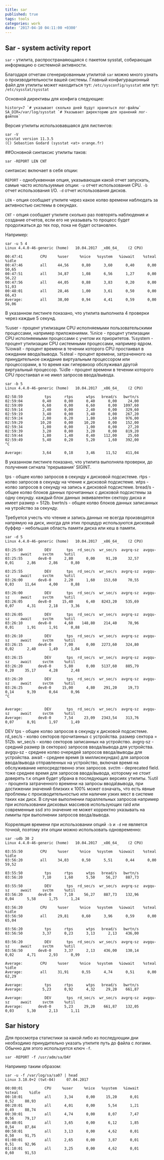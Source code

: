 ```yaml
---
title: sar
published: true
tags: tools
categories: work
date: '2017-04-10 04:11:00 +0300'
---
```

## Sar - system activity report

`sar` - утилита, распространаяющаяся с пакетом sysstat, собирающая информацию о системной активности.

Благодаря отчетам сгенерированным утилитой `sar` можно много узнать о производительности вашей системы.
Главный конфигурационный файл для утилиты может находиться тут: `/etc/sysconfig/sysstat` или тут: `/etc/sysstat/sysstat`

Основной директивы для конфига следующие:

```
history=7 `# указывает сколько дней будут храниться лог-файлы`
SA_DIR=/var/log/sysstat `# Указывает директорию для хранений лог-файлов`
```

Версия утилиты использовавшаяся для листингов:

```
sar -V
sysstat version 11.3.5
(C) Sebastien Godard (sysstat <at> orange.fr)
```

##Основной синтаксис утилиты таков:

`sar -REPORT LEN CNT`

синтаксис включает в себя опции:

`REPORT` - однобуквенная опция, указывающая какой отчет запускать, самые часто используемые опции:
`-u` отчет использования CPU.
`-b` отчет использования I/O.
`-d` отчет использования дисков.

`LEN` - опция сообщает утилите через какое колво времени наблюдать за активностью системы в секундах.

`CNT` - опция сообщает утилите сколько раз повторять наблюдения и создание отчетов, если его не указывать то процесс будет продолжаться до тех пор, пока не будет остановлен.

Например:

```
sar -u 5 4
Linux 4.4.0-46-generic (home) 	10.04.2017 	_x86_64_	(2 CPU)

00:47:41        CPU     %user     %nice   %system   %iowait    %steal     %idle
00:47:46        all     44,56      0,80      3,60      0,40      0,00     50,65
00:47:51        all     34,87      1,08      6,56      1,27      0,00     56,22
00:47:56        all     44,05      0,88      3,83      0,20      0,00     51,03
00:48:01        all     28,46      1,00      3,61      0,50      0,00     66,43
Average:        all     38,00      0,94      4,41      0,59      0,00     56,06
```
В указанном листинге показано, что утилита выполнила 4 проверки через каждые 5 секунд.

%user - процент утилизации CPU исполняемыми пользовательскими процессами, например приложениями.
%nice - процент утилизации CPU исполняемыми процессами с учетом их приоритетов.
%system - процент утилизации CPU системными процессами, например ядром.
%iowait - процент времени в течении которого CPU простаивал в ожидании ввода/вывода.
%steal - процент времени, затраченного на принудительное ожидание виртуальным процессором или процессорами, в то время как гипервизор обслуживал другой виртуальный процессор.
%idle - процент времени в течении которого CPU простаивал и не имел запросов ввода/вывода.

```
sar -b 5
Linux 4.4.0-46-generic (home) 	10.04.2017 	_x86_64_	(2 CPU)

02:58:59          tps      rtps      wtps   bread/s   bwrtn/s
02:59:04         0,40      0,00      0,40      0,00     24,00
02:59:09         6,60      0,00      6,60      0,00   1097,60
02:59:14         2,40      0,00      2,40      0,00    329,60
02:59:19         3,40      0,00      3,40      0,00    267,20
02:59:24         2,00      0,20      1,80      1,60    976,00
02:59:29        10,20      0,00     10,20      0,00    152,00
02:59:34         1,00      0,00      1,00      0,00     27,20
02:59:39         3,20      0,00      3,20      0,00    819,20
02:59:44         1,80      1,40      0,40    112,00     25,60
02:59:49         5,40      0,20      5,20      1,60    392,00
^C

Average:         3,64      0,18      3,46     11,52    411,04
```
В указанном листинге показано, что утилита выполняла проверки, до получения сигнала 'прерывания' SIGINT.

tps - общее колво запросов в секунду к дисковой подсистеме.
rtps - колво запросов в секунду на чтение к дисковой подсистеме.
wtps - колво запросов в секунду на запись к дисковой подсистеме.
bread/s - общее колво блоков данных прочитанных с дисковой подсистемы за одну секунду. каждый блок данных эквивалентен сектору диска и имеет размер = 512b.
bwrtn/s - общее колво блоков данных записанных на утройство за секунду.

Требуется учесть что чтение и запись данных не всегда производятся  напрямую на диск, иногда для этих процедур используются дисковый буффер - небольшая область памяти диска или кеш в памяти.

```
sar -d 5
Linux 4.4.0-46-generic (home) 	10.04.2017 	_x86_64_	(2 CPU)

03:25:50          DEV       tps  rd_sec/s  wr_sec/s  avgrq-sz  avgqu-sz     await     svctm     %util
03:25:55       dev8-0      2,80      0,00     91,20     32,57      0,01      2,86      2,86      0,80

03:25:55          DEV       tps  rd_sec/s  wr_sec/s  avgrq-sz  avgqu-sz     await     svctm     %util
03:26:00       dev8-0      2,20      1,60    153,60     70,55      0,03     11,64      4,00      0,88

03:26:00          DEV       tps  rd_sec/s  wr_sec/s  avgrq-sz  avgqu-sz     await     svctm     %util
03:26:05       dev8-0     15,40      6,40   8243,20    535,69      0,07      4,31      2,18      3,36

03:26:05          DEV       tps  rd_sec/s  wr_sec/s  avgrq-sz  avgqu-sz     await     svctm     %util
03:26:10       dev8-0      4,60    148,80    214,40     78,96      0,01      1,91      1,91      0,88

03:26:10          DEV       tps  rd_sec/s  wr_sec/s  avgrq-sz  avgqu-sz     await     svctm     %util
03:26:15       dev8-0      7,00      0,00   2273,60    324,80      0,02      2,40      1,49      1,04

03:26:15          DEV       tps  rd_sec/s  wr_sec/s  avgrq-sz  avgqu-sz     await     svctm     %util
03:26:20       dev8-0      5,80      0,00   5137,60    885,79      0,20     35,17      4,28      2,48

03:26:20          DEV       tps  rd_sec/s  wr_sec/s  avgrq-sz  avgqu-sz     await     svctm     %util
03:26:25       dev8-0     15,00      4,80    291,20     19,73      0,14      9,39      0,64      0,96
^C


Average:          DEV       tps  rd_sec/s  wr_sec/s  avgrq-sz  avgqu-sz     await     svctm     %util
Average:       dev8-0      7,54     23,09   2343,54    313,76      0,07      8,91      1,97      1,49
```

DEV
tps - общее колво запросов в секунду к дисковой подсистеме.
rd_sec/s - колво секторов прочитанных с устройства. размер сектора = 512b.
wr_sec/s - колво секторов записанных на устройство.
avgrq-sz - средний размер (в секторах) запросов ввода/вывода для устройства.
avgqu-sz - среднее колво очередей запросов ввода/выводы для устройства.
await - среднее время (в миллисекундах) для запросов ввода/вывода отправленных на устройство, включая время на обслуживание непосредственно этих запросов.
svctm - deprecated field. тоже среднее время для запросов ввода/вывода, которому не стоит доверять т.к опция будет убрана в последующих версиях утилиты.
%util - процента затраченного времени на запросы ввода\вывода, при достижении значений близких к 100% может означать, что есть явные проблемы с производительностью или наличии узких мест в системе таких как диск. В случае выполнении параллельных запросов например при использовании дисковых массивов использующих raid или современные ssd это значение не может корректно указывать на лимиты при выполнении запросов ввода/вывода.

Корреляция времени при использовании опций `-b` и `-d` не является точной, поэтому эти опции можно использовать одновременно:

```
sar -udb 30 2
Linux 4.4.0-46-generic (home) 	10.04.2017 	_x86_64_	(2 CPU)

03:55:50        CPU     %user     %nice   %system   %iowait    %steal     %idle
03:56:20        all     34,03      0,50      5,51      0,44      0,00     59,52

03:55:50          tps      rtps      wtps   bread/s   bwrtn/s
03:56:20         7,10      1,60      5,50     56,27    887,73

03:55:50          DEV       tps  rd_sec/s  wr_sec/s  avgrq-sz  avgqu-sz     await     svctm     %util
03:56:20       dev8-0      7,10     56,27    887,73    132,96      0,04      5,58      1,75      1,24

03:56:20        CPU     %user     %nice   %system   %iowait    %steal     %idle
03:56:50        all     29,81      0,60      3,96      0,59      0,00     65,04

03:56:20          tps      rtps      wtps   bread/s   bwrtn/s
03:56:50         3,37      0,23      3,13      2,13    436,00

03:56:20          DEV       tps  rd_sec/s  wr_sec/s  avgrq-sz  avgqu-sz     await     svctm     %util
03:56:50       dev8-0      3,37      2,13    436,00    130,14      0,02      4,71      2,93      0,99

Average:        CPU     %user     %nice   %system   %iowait    %steal     %idle
Average:        all     31,91      0,55      4,74      0,51      0,00     62,29

Average:          tps      rtps      wtps   bread/s   bwrtn/s
Average:         5,23      0,92      4,32     29,20    661,87

Average:          DEV       tps  rd_sec/s  wr_sec/s  avgrq-sz  avgqu-sz     await     svctm     %util
Average:       dev8-0      5,23     29,20    661,87    132,05      0,03      5,30      2,13      1,11
```

## Sar history

Для просмотра статистики за какой либо из последующии дни необходимо принудительно указать утилите путь до файла с логами. Обычно для этого используется ключ `-f`.

`sar -REPORT -f /usr/adm/sa/DAY`

Например таким образом:

```
sar -u -f /var/log/sa/sa07 | head
Linux 3.10.0+2 (twt-04) 	07.04.2017

00:00:01          CPU     %user     %nice   %system   %iowait    %steal     %idle
00:10:01          all      3,34      0,00     15,20      0,01      0,52     80,93
00:20:01          all      4,01      0,00      5,54      1,21      0,49     88,74
00:30:01          all      4,74      0,00      8,07      7,47      0,56     79,17
00:40:01          all      3,65      0,00      6,12      1,85      0,54     87,84
00:50:01          all      3,13      0,00      4,62      0,01      0,50     91,75
01:00:01          all      2,65      0,00      3,87      0,01      0,51     92,96
01:10:01          all      3,25      0,00      4,62      0,01      0,60     91,53
```
